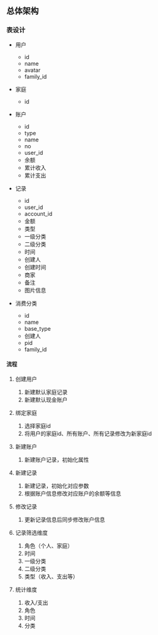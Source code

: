 ## 总体架构
### 表设计
- 用户
  - id
  - name
  - avatar
  - family_id

- 家庭
  - id
  
- 账户
  - id
  - type
  - name
  - no
  - user_id
  - 余额
  - 累计收入
  - 累计支出

- 记录
  - id
  - user_id
  - account_id
  - 金额
  - 类型
  - 一级分类
  - 二级分类
  - 时间
  - 创建人
  - 创建时间
  - 商家
  - 备注
  - 图片信息

- 消费分类
  - id
  - name
  - base_type
  - 创建人
  - pid
  - family_id
  



#### 流程
1. 创建用户
   1. 新建默认家庭记录
   2. 新建默认现金账户

2. 绑定家庭
   1. 选择家庭id
   2. 将用户的家庭id、所有账户、所有记录修改为新家庭id

3. 新建账户
   1. 新建账户记录，初始化属性

4. 新建记录
   1. 新建记录，初始化对应参数
   2. 根据账户信息修改对应账户的余额等信息
   
5. 修改记录
   1. 更新记录信息后同步修改账户信息

6. 记录筛选维度
   1. 角色（个人、家庭）
   2. 时间
   3. 一级分类
   4. 二级分类
   5. 类型（收入、支出等）

7. 统计维度
   1. 收入/支出
   2. 角色
   3. 时间
   4. 分类

### 